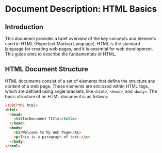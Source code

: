 # Document Description: HTML Basics

## Introduction

This document provides a brief overview of the key concepts and elements used in HTML (Hypertext Markup Language). HTML is the standard language for creating web pages, and it is essential for web development. This guide aims to describe the fundamentals of HTML.

## HTML Document Structure

HTML documents consist of a set of elements that define the structure and content of a web page. These elements are enclosed within HTML tags, which are defined using angle brackets, like `<html>`, `<head>`, and `<body>`. The basic structure of an HTML document is as follows:

```html
<!DOCTYPE html>
<html>
  <head>
    <title>Document Title</title>
  </head>
  <body>
    <h1>Welcome to My Web Page</h1>
    <p>This is a paragraph of text.</p>
  </body>
</html>

